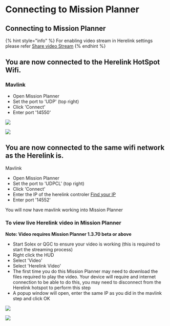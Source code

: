 # Connecting to Mission Planner

## Connecting to Mission Planner

{% hint style="info" %}
For enabling video stream in Herelink settings please refer [Share video Stream](share-video-stream.md)
{% endhint %}

## You are now connected to the Herelink HotSpot Wifi.

### **Mavlink**

* Open Mission Planner
* Set the port to 'UDP' \(top right\)
* Click 'Connect'
* Enter port '14550'

![](../../.gitbook/assets/screen-udp-copie-min.jpg)

![](../../.gitbook/assets/mission-planner-2.png)

## You are now connected to the same wifi network as the Herelink is.

Mavlink

* Open Mission Planner
* Set the port to 'UDPCL' \(top right\)
* Click 'Connect'
* Enter the IP of the herelink controler [Find your IP](https://ccm.net/faq/33725-how-to-check-your-android-ip-address)
* Enter port '14552'

You will now have mavlink working into Mission Planner

### To view live Herelink video in Mission Planner

**Note: Video requires Mission Planner 1.3.70 beta or above**

* Start Solex or QGC to ensure your video is working \(this is required to start the streaming process\)
* Right click the HUD
* Select 'Video' 
* Select 'Herelink Video'
* The first time you do this Mission Planner may need to download the files required to play the video. Your device will require and internet connection to be able to do this, you may need to disconnect from the Herelink hotspot to perform this step
* A popup window will open, enter the same IP as you did in the mavlink step and click OK

![](../../.gitbook/assets/herelink-video.jpg)

![](../../.gitbook/assets/herelink-video-ip.jpg)

